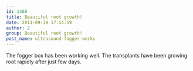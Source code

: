 ```yaml
---
id: 1468
title: Beautiful root growth!
date: 2011-09-19 17:54:59
author: 2
group: Beautiful root growth!
post_name: ultrasound-fogger-works
---
```


The fogger box has been working well. The transplants have been growing root rapidly after just few days.